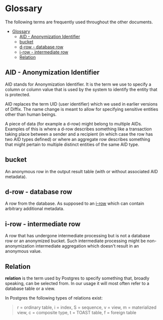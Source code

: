 # Glossary

The following terms are frequently used throughout the other documents.

- [Glossary](#glossary)
  - [AID - Anonymization Identifier](#aid---anonymization-identifier)
  - [bucket](#bucket)
  - [d-row - database row](#d-row---database-row)
  - [i-row - intermediate row](#i-row---intermediate-row)
  - [Relation](#relation)

## AID - Anonymization Identifier

AID stands for Anonymization Identifier. It is the term we use to specify a column or column value that is used
by the system to identify the entity that is protected.

AID replaces the term UID (user identifier) which we used in earlier versions of Diffix. The name change is meant to allow for specifying sensitive entities other than human beings.

A piece of data (for example a d-row) might belong to multiple AIDs. Examples of this is where a d-row describes something like a transaction taking place between a sender and a recipient (in which case the row has two AID types defined) or where an aggregate row describes something that might pertain to multiple distinct entities of the same AID type.


## bucket

An anonymous row in the output result table (with or without associated AID metadata).


## d-row - database row

A row from the database. As supposed to an [i-row](#irow---intermediate-row) which can contain arbitrary additional metadata.


## i-row - intermediate row

A row that has undergone intermediate processing but is not a database row or an anonymized bucket.
Such intermediate processing might be non-anonymization intermediate aggregation which doesn't result in an anonymous value.


## Relation

**relation** is the term used by Postgres to specify something that, broadly speaking, can be selected from. In our usage it will most often refer to a database table or a view.

In Postgres the following types of relations exist:

> r = ordinary table, i = index, S = sequence, v = view, m = materialized view, c = composite type, t = TOAST table, f = foreign table
